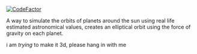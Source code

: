 [![CodeFactor](https://www.codefactor.io/repository/github/markination/planet-simulation/badge)](https://www.codefactor.io/repository/github/markination/planet-simulation)

A way to simulate the orbits of planets around the sun using real life estimated astronomical values, creates an elliptical orbit using the force of gravity on each planet.

i am *trying* to make it 3d, please hang in with me